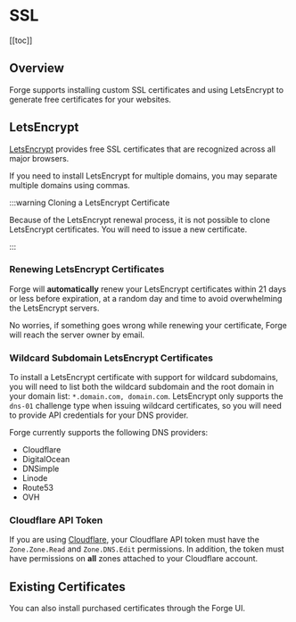 # SSL

[[toc]]

## Overview

Forge supports installing custom SSL certificates and using LetsEncrypt to generate free certificates for your websites. 

## LetsEncrypt

[LetsEncrypt](https://letsencrypt.org) provides free SSL certificates that are recognized across all major browsers.

If you need to install LetsEncrypt for multiple domains, you may separate multiple domains using commas.

:::warning Cloning a LetsEncrypt Certificate

Because of the LetsEncrypt renewal process, it is not possible to clone LetsEncrypt certificates. You will need to issue a new certificate.

:::

### Renewing LetsEncrypt Certificates

Forge will **automatically** renew your LetsEncrypt certificates within 21 days or less before expiration, at a random day and time to avoid overwhelming the LetsEncrypt servers.

No worries, if something goes wrong while renewing your certificate, Forge will reach the server owner by email.

### Wildcard Subdomain LetsEncrypt Certificates

To install a LetsEncrypt certificate with support for wildcard subdomains, you will need to list both the wildcard subdomain and the root domain in your domain list: `*.domain.com, domain.com`. LetsEncrypt only supports the `dns-01` challenge type when issuing wildcard certificates, so you will need to provide API credentials for your DNS provider.

Forge currently supports the following DNS providers:

- Cloudflare
- DigitalOcean
- DNSimple
- Linode
- Route53
- OVH

### Cloudflare API Token

If you are using [Cloudflare](https://cloudflare.com), your Cloudflare API token must have the `Zone.Zone.Read` and `Zone.DNS.Edit` permissions. In addition, the token must have permissions on **all** zones attached to your Cloudflare account.

## Existing Certificates

You can also install purchased certificates through the Forge UI.
